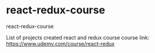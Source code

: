 # react-redux-course
react-redux-course

List of projects created react and redux course
course link: https://www.udemy.com/course/react-redux
